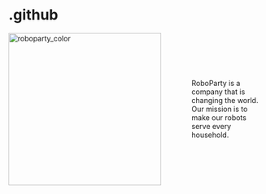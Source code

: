 # .github
<div style="display: flex; align-items: center;">
  <img src="https://github.com/user-attachments/assets/6a96903e-6802-4542-ba23-5b60fb73f0b8" 
       alt="roboparty_color" 
       style="width: 300px; margin-right: 60px;">
  <div>
    RoboParty is a company that is changing the world. Our mission is to make our robots serve every household.
  </div>
</div>
